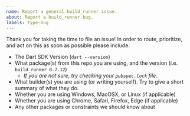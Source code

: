 ```yaml
---
name: Report a general build_runner issue.
about: Report a build_runner bug.
labels: type-bug
---
```


Thank you for taking the time to file an issue! In order to route, prioritize,
and act on this as soon as possible please include:

* The Dart SDK Version (`dart --version`)
* What package(s) from this repo you are using, and the version (i.e. `build_runner 0.7.12`)
  * _If you are not sure, try checking your `pubspec.lock` file._
* What builder(s) you are using (or writing yourself). Try to give a short summary of what they do.
* Whether you are using Windows, MacOSX, or Linux (if applicable)
* Whether you are using Chrome, Safari, Firefox, Edge (if applicable)
* Any other packages or constraints we should know about
